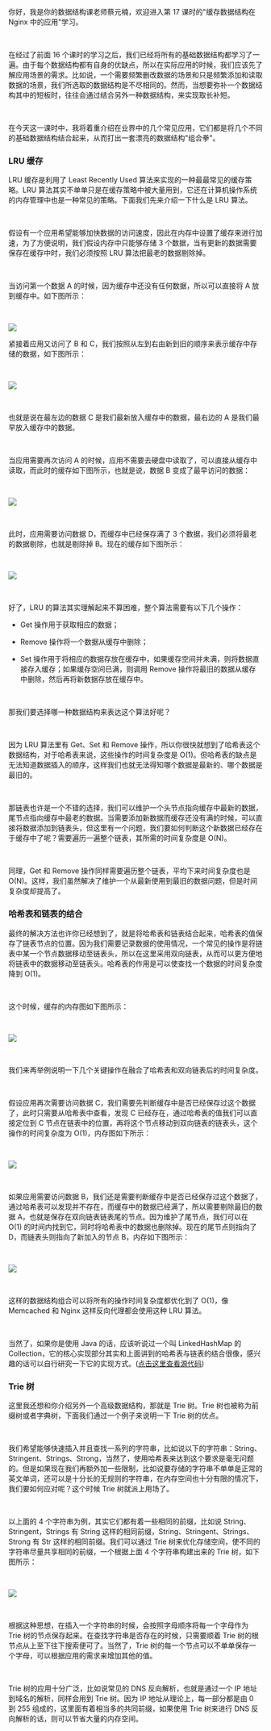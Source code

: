 你好，我是你的数据结构课老师蔡元楠，欢迎进入第 17 课时的"缓存数据结构在 Nginx 中的应用"学习。

<br />

在经过了前面 16 个课时的学习之后，我们已经将所有的基础数据结构都学习了一遍。由于每个数据结构都有自身的优缺点，所以在实际应用的时候，我们应该先了解应用场景的需求。比如说，一个需要频繁删改数据的场景和只是频繁添加和读取数据的场景，我们所选取的数据结构是不尽相同的。然而，当想要弥补一个数据结构其中的短板时，往往会通过结合另外一种数据结构，来实现取长补短。

<br />

在今天这一课时中，我将着重介绍在业界中的几个常见应用，它们都是将几个不同的基础数据结构结合起来，从而打出一套漂亮的数据结构"组合拳"。

### **LRU** **缓存**

LRU 缓存是利用了 Least Recently Used 算法来实现的一种最最常见的缓存策略。LRU 算法其实不单单只是在缓存策略中被大量用到，它还在计算机操作系统的内存管理中也是一种常见的策略。下面我们先来介绍一下什么是 LRU 算法。

<br />

假设有一个应用希望能够加快数据的访问速度，因此在内存中设置了缓存来进行加速，为了方便说明，我们假设内存中只能够存储 3 个数据，当有更新的数据需要保存在缓存中时，我们必须按照 LRU 算法把最老的数据剔除掉。

<br />

当访问第一个数据 A 的时候，因为缓存中还没有任何数据，所以可以直接将 A 放到缓存中。如下图所示：

<br />

![](https://s0.lgstatic.com/i/image3/M01/6B/67/Cgq2xl5Xk4OAc3vtAAAGaDEZR5A794.png)

紧接着应用又访问了 B 和 C，我们按照从左到右由新到旧的顺序来表示缓存中存储的数据，如下图所示：

<br />

![](https://s0.lgstatic.com/i/image3/M01/6B/67/CgpOIF5Xk6mAE2MnAAAQlXcQH1g787.png)

<br />

也就是说在最左边的数据 C 是我们最新放入缓存中的数据，最右边的 A 是我们最早放入缓存中的数据。

<br />

当应用需要再次访问 A 的时候，应用不需要去硬盘中读取了，可以直接从缓存中读取，而此时的缓存如下图所示，也就是说，数据 B 变成了最早访问的数据：

<br />

![](https://s0.lgstatic.com/i/image3/M01/6B/67/Cgq2xl5Xk7aAPNTKAAAQuwd5a3s766.png)

<br />

此时，应用需要访问数据 D，而缓存中已经保存满了 3 个数据，我们必须将最老的数据剔除，也就是剔除掉 B。现在的缓存如下图所示：

<br />

![](https://s0.lgstatic.com/i/image3/M01/6B/67/CgpOIF5Xk7-AD7JTAAAQQU5zfcc548.png)

<br />

好了，LRU 的算法其实理解起来不算困难，整个算法需要有以下几个操作：

* Get 操作用于获取相应的数据；

* Remove 操作将一个数据从缓存中删除；

* Set 操作用于将相应的数据存放在缓存中，如果缓存空间并未满，则将数据直接存入缓存；如果缓存空间已满，则调用 Remove 操作将最旧的数据从缓存中删除，然后再将新数据存放在缓存中。

<br />

那我们要选择哪一种数据结构来表达这个算法好呢？

<br />

因为 LRU 算法里有 Get、Set 和 Remove 操作，所以你很快就想到了哈希表这个数据结构，对于哈希表来说，这些操作的时间复杂度是 O(1)。但哈希表的缺点是无法知道数据插入的顺序，这样我们也就无法得知哪个数据是最新的、哪个数据是最旧的。

<br />

那链表也许是一个不错的选择，我们可以维护一个头节点指向缓存中最新的数据，尾节点指向缓存中最老的数据。当需要添加新数据而缓存还没有满的时候，可以直接将数据添加到链表头，但这里有一个问题，我们要如何判断这个新数据已经存在于缓存中了呢？需要遍历一遍整个链表，其所需的时间复杂度是 O(N)。

<br />

同理，Get 和 Remove 操作同样需要遍历整个链表，平均下来时间复杂度也是 O(N)。这样，我们虽然解决了维护一个从最新使用到最旧的数据问题，但是时间复杂度却提高了。

### **哈希表和链表的结合**

最终的解决方法也许你已经想到了，就是将哈希表和链表结合起来，哈希表的值保存了链表节点的位置。因为我们需要记录数据的使用情况，一个常见的操作是将链表中某一个节点数据移动至链表头，所以在这里采用双向链表，从而可以更方便地将链表中的数据移动至链表头。哈希表的作用是可以使查找一个数据的时间复杂度降到 O(1)。

<br />

这个时候，缓存的内存图如下图所示：

<br />

![](https://s0.lgstatic.com/i/image3/M01/6B/68/Cgq2xl5Xk8mAVUdFAADFQg9YG3M766.png)

<br />

我们来再举例说明一下几个关键操作在融合了哈希表和双向链表后的时间复杂度。

<br />

假设应用再次需要访问数据 C，我们需要先判断缓存中是否已经保存过这个数据了，此时只需要从哈希表中查看，发现 C 已经存在，通过哈希表的值我们可以直接定位到 C 节点在链表中的位置，再将这个节点移动到双向链表的链表头，这个操作的时间复杂度为 O(1)，内存图如下所示：

<br />

![](https://s0.lgstatic.com/i/image3/M01/6B/67/CgpOIF5Xk9WABIaLAADAek4dhaM770.png)

<br />

如果应用需要访问数据 B，我们还是需要判断缓存中是否已经保存过这个数据了，通过哈希表可以发现并不存在，而缓存中的数据已经满了，所以需要剔除最旧的数据 A，也就是保存在双向链表链表尾的节点。因为维护了尾节点，我们可以在 O(1) 的时间内找到它，同时将哈希表中的数据也删除掉。现在的尾节点则指向了 D，而链表头则指向了新加入的节点 B，内存如下图所示：

<br />

![](https://s0.lgstatic.com/i/image3/M01/6B/68/Cgq2xl5Xk-WAcjC5AAC5qnIthPY316.png)

<br />

这样的数据结构组合可以将所有的操作时间复杂度都优化到了 O(1)，像 Memcached 和 Nginx 这样反向代理都会使用这种 LRU 算法。

<br />

当然了，如果你是使用 Java 的话，应该听说过一个叫 LinkedHashMap 的 Collection，它的核心实现部分其实和上面讲到的哈希表与链表的结合很像，感兴趣的话可以自行研究一下它的实现方式。([点击这里查看源代码](https://github.com/AdoptOpenJDK/openjdk-jdk11/blob/999dbd4192d0f819cb5224f26e9e7fa75ca6f289/src/java.base/share/classes/java/util/LinkedHashMap.java))

### **Trie** **树**

这里我还想和你介绍另外一个高级数据结构，那就是 Trie 树。Trie 树也被称为前缀树或者字典树，下面我们通过一个例子来说明一下 Trie 树的优点。

<br />

我们希望能够快速插入并且查找一系列的字符串，比如说以下的字符串：String、Stringent、Strings、Strong，当然了，使用哈希表来达到这个要求是毫无问题的。但是如果现在我们再额外加一些限制，比如说要存储的字符串不单单是正常的英文单词，还可以是十分长的无规则的字符串，在内存空间也十分有限的情况下，我们要如何应对呢？这个时候 Trie 树就派上用场了。

<br />

以上面的 4 个字符串为例，其实它们都有着一些相同的前缀，比如说 String、Stringent，Strings 有 String 这样的相同前缀，String、Stringent、Strings、Strong 有 Str 这样的相同前缀。我们可以通过 Trie 树来优化存储空间，使不同的字符串尽量共享相同的前缀，一个根据上面 4 个字符串构建出来的 Trie 树，如下图所示：

<br />

![](https://s0.lgstatic.com/i/image3/M01/6B/67/CgpOIF5Xk_WAbnGYAAFM21nVHHQ453.png)

<br />

根据这种思想，在插入一个字符串的时候，会按照字母顺序将每一个字母作为 Trie 树的节点保存起来。在查找字符串是否存在的时候，只需要顺着 Trie 树的根节点从上至下往下搜索便可了。当然了，Trie 树的每一个节点可以不单单保存一个字母，可以根据应用的需求来增加其他的值。

<br />

Trie 树的应用十分广泛，比如说常见的 DNS 反向解析，也就是通过一个 IP 地址到域名的解析，同样会用到 Trie 树。因为 IP 地址从理论上，每一部分都是由 0 到 255 组成的，这里面有着相当多的共同前缀，如果使用 Trie 树来进行 DNS 反向解析的话，则可以节省大量的内存空间。
